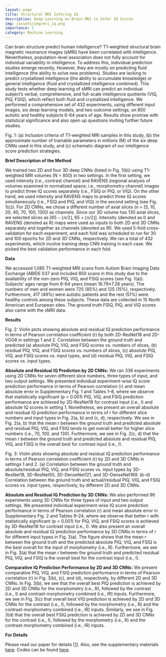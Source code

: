 ```yaml
---
layout: page
title: Structural MRI Infering IQ
description: Deep Learning on Brain MRI to Infer IQ Scores
img: /assets/img/mri_iq.png
importance: 1
category: Machine Learning
---
```


Can brain structure predict human intelligence? T1-weighted structural brain magnetic resonance images (sMRI) have been correlated with intelligence. Nevertheless, population-level association does not fully account for individual variability in intelligence. To address this, individual prediction studies emerge recently. However, they are mostly on predicting fluid intelligence (the ability to solve new problems). Studies are lacking to predict crystallized intelligence (the ability to accumulate knowledge) or general intelligence (fluid and crystallized intelligence combined). This study tests whether deep learning of sMRI can predict an individual subject’s verbal, comprehensive, and full-scale intelligence quotients (VIQ, PIQ, FSIQ), which reflect both fluid and crystallized intelligence. We performed a comprehensive set of 432 experiments, using different input images, six deep learning models, and two outcome settings, on 850 autistic and healthy subjects 6-64 years of age. Results show promise with statistical significance and also open up questions inviting further future studies.




<div class="row">
    <div class="col-sm mt-3 mt-md-0">
        <img class="img-fluid rounded z-depth-1" src="{{ '/assets/img/mri_iq_fig1.png' | relative_url }}" alt="" title="example image"/>
    </div>
</div>
<div class="caption">
    Fig. 1: (a) Inclusion criteria of T1-weighted MRI samples in this study, (b) the approximate number of trainable parameters in millions (M) of the six deep CNNs used in this study, and (c) schematic diagram of our intelligence score prediction strategies.
</div>



<strong>Brief Description of the Method</strong>

We trained two 2D and four 3D deep CNNs (listed in Fig. 1(b)) using T1-weighted MRI volumes (N = 850) in two settings. In the first setting, we used intensity (i.e., contrast channel) and RAVENS (regional analysis of volumes examined in normalized space; i.e., morphometry channel) images to predict three IQ scores separately (i.e., FSIQ or PIQ, or VIQ). On the other hand, we used intensity and RAVENS maps to predict three IQ scores simultaneously (i.e., FSIQ and PIQ, and VIQ) in the second setting (see Fig. 1(c)). For 2D CNNs, we chose a different number of axial slices (n = [5, 10, 20, 40, 70, 100, 130]) as channels. Since our 3D volume has 130 axial slices, we selected slices as [65 − ⌊n/2⌋, 65 + ⌊n/2⌋]. Intensity (denoted as I) and RAVENS (denoted as R) maps were used as inputs to both 2D and 3D CNNs separately and together as channels (denoted as IR). We used 5-fold cross-validation for each experiment, and each fold was scheduled to run for 30 and 100 epochs for 2D and 3D CNNs, respectively. We ran a total of 432 experiments, which involve training deep CNN training in each case. We picked the best validation performance in each fold.




<strong>Data</strong>

We accessed 1,085 T1-weighted MRI scans from Autism Brain Imaging Data Exchange (ABIDE I)37 and included 850 scans in this study due to the availability of the non-zero PIQ, VIQ, and FSIQ scores (see Fig. 1(a)). Subjects’ ages range from 6-64 years (mean 16.79±7.28 years). The numbers of men and women were 725 (85%) and 125 (15%), respectively. Furthermore, 417 (49%) were autistic patients and the rest (51%) were healthy controls among these subjects. These data are collected in 15 North American and European sites. The ground truth FSIQ, PIQ, and VIQ scores also came with the sMRI data.



<strong>Results</strong>

<div class="row">
    <div class="col-sm mt-3 mt-md-0">
        <img class="img-fluid rounded z-depth-1" src="{{ '/assets/img/mri_iq_fig2.png' | relative_url }}" alt="" title="example image"/>
    </div>
</div>
<div class="caption">
    Fig. 2: Violin plots showing absolute and residual IQ prediction performance in terms of Pearson correlation coefficient (r) by both 2D-ResNet18 and 2D-VGG8 in settings 1 and 2. Correlation between the ground truth and predicted (a) absolute PIQ, VIQ, and FSIQ scores vs. numbers of slices, (b) residual PIQ, VIQ, and FSIQ scores vs. numbers of slices, (c) absolute PIQ, VIQ, and FSIQ scores vs. input types, and (d) residual PIQ, VIQ, and FSIQ scores vs. input types. 
</div>




<b>Absolute and Residual IQ Prediction by 2D CNNs:</b> We ran 336 experiments using 2D CNNs for seven different slice numbers, three types of input, and two output settings. We presented individual experiment-wise IQ score prediction performance in terms of Pearson correlation (r) and mean absolute error in Supplementary Fig. 1 and Tables 1–8, where we observe that statistically significant (p < 0.001) PIQ, VIQ, and FSIQ prediction performance are achieved by 2D-ResNet18 for contrast input (i.e., I) and absolute IQ scores in setting 1. Nonetheless, we present an overall absolute and residual IQ prediction performance in terms of r for different slice numbers and input types in Fig. 2(a, b) and (c, d), respectively. We see in Fig. 2(a, b) that the mean r between the ground truth and predicted absolute and residual PIQ, VIQ, and FSIQ tends to get overall better for higher slice numbers (i.e., 70, 100, and 130). Furthermore, we see in Fig. 2(c, d) that the mean r between the ground truth and predicted absolute and residual PIQ, VIQ, and FSIQ is the overall best for contrast input (i.e., I).





<div class="row">
    <div class="col-sm mt-3 mt-md-0">
        <img class="img-fluid rounded z-depth-1" src="{{ '/assets/img/mri_iq_fig3.png' | relative_url }}" alt="" title="example image"/>
    </div>
</div>
<div class="caption">
    Fig. 3: Violin plots showing absolute and residual IQ prediction performance in terms of Pearson correlation coefficient (r) by 2D and 3D CNNs in settings 1 and 2. (a) Correlation between the ground truth and absolute/residual PIQ, VIQ, and FSIQ scores vs. input types by 3D-ResNet18, 3D-ResNet50, 3D-DenseNet121, and 3D-DenseNet169. (b-d) Correlation between the ground truth and actual/residual PIQ, VIQ, and FSIQ scores vs. input types, respectively, by different 2D and 3D CNNs.
</div>




<b>Absolute and Residual IQ Prediction by 3D CNNs:</b> We also performed 96 experiments using 3D CNNs for three types of input and two output settings. We presented individual experiment-wise IQ score prediction performance in terms of Pearson correlation (r) and mean absolute error in Supplementary Fig. 2 and Tables 9–24, where we observe that better r with statistically significant (p < 0.001) for PIQ, VIQ, and FSIQ scores is achieved by 3D-ResNet18 for contrast input (i.e., I). We also present an overall absolute and residual IQ prediction performance by 3D CNNs in terms of r for different input types in Fig. 3(a). The figure shows that the mean r between the ground truth and the predicted absolute PIQ, VIQ, and FSIQ is the best overall for the input of morphometry (i.e., R). Furthermore, we see in Fig. 3(a) that the mean r between the ground truth and predicted residual PIQ, VIQ, and FSIQ is the overall best for the contrast input (i.e., I).




<b>Comparative IQ Prediction Performance by 2D and 3D CNNs:</b> We present comparative PIQ, VIQ, and FSIQ prediction performance in terms of Pearson correlation (r) in Fig. 3(b), (c), and (d), respectively, by different 2D and 3D CNNs. In Fig. 3(b), we see that the overall best PIQ prediction is achieved by 2D and 3D CNNs for the morphometry (i.e., R), followed by the contrast (i.e., I) and contrast-morphometry combined (i.e., IR) inputs. Furthermore, we see in Fig. 3(c) that overall best VIQ prediction is achieved by 2D and 3D CNNs for the contrast (i.e., I), followed by the morphometry (i.e., R) and the contrast-morphometry combined (i.e., IR) inputs. Similarly, we see in Fig. 3(d) that the overall best FSIQ prediction is achieved by 2D and 3D CNNs for the contrast (i.e., I), followed by the morphometry (i.e., R) and the contrast-morphometry combined (i.e., IR) inputs.



<strong>For Details</strong>



Please read our paper for details [[1](https://www.biorxiv.org/content/10.1101/2023.02.24.529924v1.full.pdf)]. Also, see the supplementary materials [here](https://www.biorxiv.org/content/10.1101/2023.02.24.529924v1.supplementary-material). Codes can be found [here](https://github.com/i3-research/MRI-infer-neurocognition).

